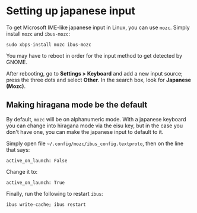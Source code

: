 # Setting up japanese input

To get Microsoft IME-like japanese input in Linux, you can use `mozc`. Simply install `mozc` and `ibus-mozc`:

```Shell
sudo xbps-install mozc ibus-mozc
```

You may have to reboot in order for the input method to get detected by GNOME.

After rebooting, go to **Settings > Keyboard** and add a new input source; press the three dots and select **Other**. In the search box, look for **Japanese (Mozc)**.

## Making hiragana mode be the default

By default, `mozc` will be on alphanumeric mode. With a japanese keyboard you can change into hiragana mode via the eisu key, but in the case you don't have one, you can make the japanese input to default to it.

Simply open file `~/.config/mozc/ibus_config.textproto`, then on the line that says:

```
active_on_launch: False
```

Change it to:

```
active_on_launch: True
```

Finally, run the following to restart `ibus`:

```Shell
ibus write-cache; ibus restart
```
